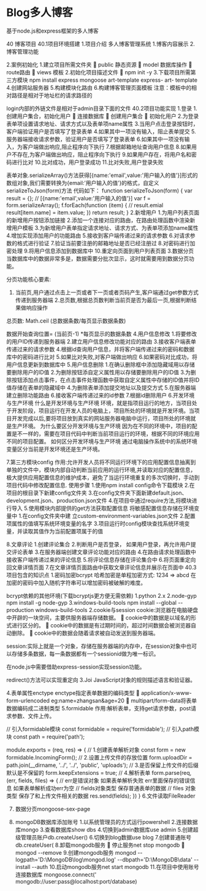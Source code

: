 # Blog多人博客
基于node.js和express框架的多人博客

40 博客项目
40.1项目环境搭建
1.项目介绍
多人博客管理系统
1.博客内容展示
2.博客管理功能
 
2.案例初始化
1.建立项目所需文件夹
	public 静态资源
	model 数据库操作
	route路由
	views 模板
2.初始化项目描述文件
	npm init -y
3.下载项目所需第三方模块
npm install express mongoose art-template express- art- template
4.创建网站服务器
5.构建模块化路由
6.构建博客管理页面模板
注意：模板中的相对路径是相对于地址栏的请求路径的
 
 
login内部的外链文件是相对于admin目录下面的文件
40.2项目功能实现
1.登录
1.创建用户集合，初始化用户
	连接数据库
	创建用户集合
	初始化用户
2.为登录表单项设置请求地址、请求方式以及表单项name属性
3.当用户点击登录按钮时，客户端验证用户是否填写了登录表单
4.如果其中一项没有输入，阻止表单提交
5.服务器端接收请求参数，验证用户是否填写了登录表单
6.如果其中一项没有输入，为客户端做出响应,阻止程序向下执行
7.根据邮箱地址查询用户信息
8.如果用户不存在,为客户端做出响应，阻止程序向下执行
9.如果用户存在，将用户名和密码进行比对
10.比对成功，用户登录成功
11.比对失败,用户登录失败
 
表单对象.serializeArray()方法获得[{name:'email',value:'用户输入的值'}]形式的数组对象,我们需要转换为{email:’用户输入的值’}的格式，自定义serializeToJson(form)方法
代码如下：
function serializeToJson(form) {
    var result = {};
    // [{name:'email',value:'用户输入的值'}]
    var f = form.serializeArray();
    f.forEach(function (item) {
        // result.emial
        result[item.name] = item.value;
    })
    return result;
} 
2.新增用户
1.为用户列表页面的新增用户按钮添加链接
2.添加一个连接对应的路由，在路由处理函数中渲染新增用户模板
3.为新增用户表单指定请求地址、请求方式、为表单项添加name属性
4.增加实现添加用户的功能路由
5.接收到客户端传递过来的请求参数
6.对请求参数的格式进行验证
7.验证当前要注册的邮箱地址是否已经注册过
8.对密码进行加密处理
9.将用户信息添加到数据库中
10.重定向页面到用户列表页面
3.数据分页
当数据库中的数据非常多是，数据需要分批次显示，这时就需要用到数据分页功能。
 
分页功能核心要素:
1. 当前页,用户通过点击上一页或者下一页或者页码产生,客户端通过get参数方式传递到服务器端
2.总页数,根据总页数判断当前页是否为最后一页,根据判断结果做响应操作
 
总页数: Math.ceil (总数据条数/每页显示数据条数)
 
数据开始查询位置= (当前页-1) *每页显示的数据条数
4.用户信息修改
1.将要修改的用户ID传递到服务器端
2.建立用户信息修改功能对应的路由
3.接收客户端表单传递过来的请求参数
4.根据id查询用户信息，并将客户端传递过来的密码和数据库中的密码进行比对
5.如果比对失败,对客户端做出响应
6.如果密码对比成功，将用户信息更新到数据库中
5.用户信息删除
1.在确认删除框中添加隐藏域用以存储要删除用户的ID值
2.为删除按钮添自定义属性用以存储要删除用户的ID值
3.为删除按钮添加点击事件，在点击事件处理函数中获取自定义属性中存储的ID值并将ID值存储在表单的隐藏域中
4.为删除表单添加提交地址以及提交方式
5.在服务器端建立删除功能路由
6.接收客户端传递过来的id参数
7.根据id删除用户
6.开发环境与生产环境
什么是开发环境与生产环境
环境，就是指项目运行的地方，当项目处于开发阶段，项目运行在开发人员的电脑上，项目所处的环境就是开发环境。当项目开发完成以后,要将项目放到真实的网站服务器电脑中运行，项目所处的环境就是生产环境。
为什么要区分开发环境与生产环境
因为在不同的环境中，项目的配置是不一样的，需要在项目代码中判断当前项目运行的环境，根据不同的环境应用不同的项目配置。
如何区分开发环境与生产环境
通过电脑操作系统中的系统环境变量区分当前是开发环境还是生产环境。
 
 
 
7.第三方模块config
作用:允许开发人员将不同运行环境下的应用配置信息抽离到单独的文件中，模块内部自动判断当前应用的运行环境,并读取对应的配置信息，极大提供应用配置信息的维护成本，避免了当运行环境重复的多次切换时，手动到项目代码中修改配置信息.
使用步骤
1.使用npm install config命令下载模块
2.在项目的根目录下新建config文件夹
3.在config文件夹下面新建default.json、 development.json、production.json文件
4.在项目中通过require方法,将模块进行导入
5.使用模块内部提供的get方法获取配置信息
将敏感配置信息存储在环境变量中
1.在config文件夹中建 立custom-environment-variables.json文件
2.配置项属性的值填写系统环境变量的名字
3.项目运行时config模块查找系统环境变量，并读取其值作为当前配置项属于的值
 
8.文章评论
1.创建评论集合
2.判断用户是否登录， 如果用户登录，再允许用户提交评论表单
3.在服务器端创建文章评论功能对应的路由
4.在路由请求处理函数中接收客户端传递过来的评论信息
5.将评论信息存储在评论集合中
6.将页面重定向回文章详情页面
7.在文章详情页面路由中获取文章评论信息并展示在页面中
40.3项目包含的知识点
1.密码加密bcrypt
哈希加密是单程加密方式: 1234 => abcd
在加密的密码中加入随机字符串可以增加密码被破解的难度。
 
 
bcrypt依赖的其他环境(下载bcryptjs更方便无需依赖)
1.python 2.x
2.node-gyp
npm install -g node-gyp
3.windows-build-tools
npm install --global --production windows-build-tools
2.cookie与session
cookie:浏览器在电脑硬盘中开辟的一块空间，主要供服务器端存储数据。
	cookie中的数据是以域名的形式进行区分的。
	cookie中的数据是有过期时间的，超过时间数据会被浏览器自动删除。
	cookie中的数据会随着请求被自动发送到服务器端。
 
session:实际上就是一个对象，存储在服务器端的内存中，在session对象中也可以存储多条数据，每一条数据都有一个sessionid做为唯一标识。
 
在node.js中需要借助express-session实现session功能。
 
redirect()方法可以实现重定向
3.Joi
JavaScript对象的规则描述语言和验证器。
 
4.表单属性enctype
enctype指定表单数据的编码类型
	application/x-www-form-urlencoded   eg:name=zhangsan&age=20
	multipart/form-data将表单数据编码成二进制类型
5.formidable
作用:解析表单，支持get请求参数，post请求参数、文件上传。
 
// 引入formidable模块
const formidable = require('formidable');
// 引入path模块
const path = require('path');

module.exports = (req, res) => {
    // 1.创建表单解析对象
    const form = new formidable.IncomingForm();
    // 2.设置上传文件的存放位置
    form.uploadDir = path.join(__dirname, '../', '../', 'public', 'uploads');
    // 3.是否保留上传文件的后缀  默认是不保留的
    form.keepExtensions = true;
    // 4.解析表单
    form.parse(req, (err, fields, files) => {
        // err是错误对象 如果表单解析失败 err里面保存的错误信息 如果表单解析成功err为空
        // fields对象类型 保存普通表单的数据
        // files 对象类型 保存了和上传文件相关的数据
        res.send(fields);
    })
}
6.文件读取FileReader
 
 
7. 数据分页mongoose-sex-page
 
 
8. mongoDB数据库添加账号
1.以系统管理员的方式运行powershell
2.连接数据库mongo
3.查看数据库show dbs
4.切换到admin数据库use admin
5.创建超级管理员账户db.createUser()
6.切换到blog数据use blog
7.创建普通账号db.createUser(
8.卸载mongodb服务
	停止服务net stop mongodb
	mongod --remove
9.创建mongodb服务
mongod --logpath='D:\MongoDB\log\mongod.log' --dbpath='D:\MongoDB\data' --install --auth 
10.启动mongodb服务net start mongodb
11.在项目中使用账号连接数据库
mongoose.connect(' mongodb://user:pass@localhost:port/database)
